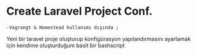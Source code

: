 # Create Laravel Project Conf.

	-Vagrangt & Homestead kullanımı dışında ;
Yeni bir laravel proje oluşturup konfigürasyon yapılandırmasını ayarlamak
için kendime oluşturduğum basit bir bashscript

